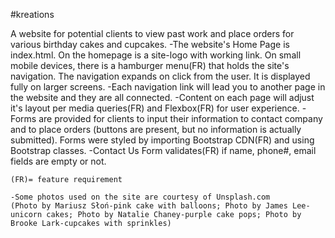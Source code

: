 #kreations

A website for potential clients to view past work and place orders for various birthday cakes and cupcakes. 
    -The website's Home Page is index.html. On the homepage is a site-logo with working link. On small mobile devices, there is a hamburger menu(FR) that holds the site's navigation. The navigation expands on click from the user. It is displayed fully on larger screens.
    -Each navigation link will lead you to another page in the website and they are all connected.
    -Content on each page will adjust it's layout per media queries(FR) and Flexbox(FR) for user experience.
    -Forms are provided for clients to input their information to contact company and to place orders (buttons are present, but no information is actually submitted). Forms were styled by importing Bootstrap CDN(FR) and using Bootstrap classes.
    -Contact Us Form validates(FR) if name, phone#, email fields are empty or not. 
    

    (FR)= feature requirement

    -Some photos used on the site are courtesy of Unsplash.com
    (Photo by Mariusz Słoń-pink cake with balloons; Photo by James Lee-unicorn cakes; Photo by Natalie Chaney-purple cake pops; Photo by Brooke Lark-cupcakes with sprinkles)

    